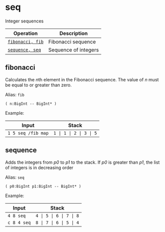 <!-- Document generated by "gen-doc"; DO NOT EDIT -->
# seq

Integer sequences

| Operation               | Description
|-------------------------|---------------
| [`fibonacci, fib`](#fibonacci) | Fibonacci sequence
| [`sequence, seq`](#sequence) | Sequence of integers


## fibonacci

Calculates the *n*th element in the Fibonacci sequence. The value of *n*
must be equal to or greater than zero.

Alias: `fib`

```
( n:BigInt -- BigInt* )
```

Example:

<!-- test: fibonacci -->

| Input              | Stack
|--------------------|---------------
| `1 5 seq /fib map` | `1 \| 1 \| 2 \| 3 \| 5`

## sequence

Adds the integers from *p0* to *p1* to the stack. If *p0* is greater than
*p1*, the list of integers is in decreasing order

Alias: `seq`

```
( p0:BigInt p1:BigInt -- BigInt* )
```

Example:

<!-- test: sequence -->

| Input       | Stack
|-------------|---------------
| `4 8 seq  ` | `4 \| 5 \| 6 \| 7 \| 8`
| `c 8 4 seq` | `8 \| 7 \| 6 \| 5 \| 4`
